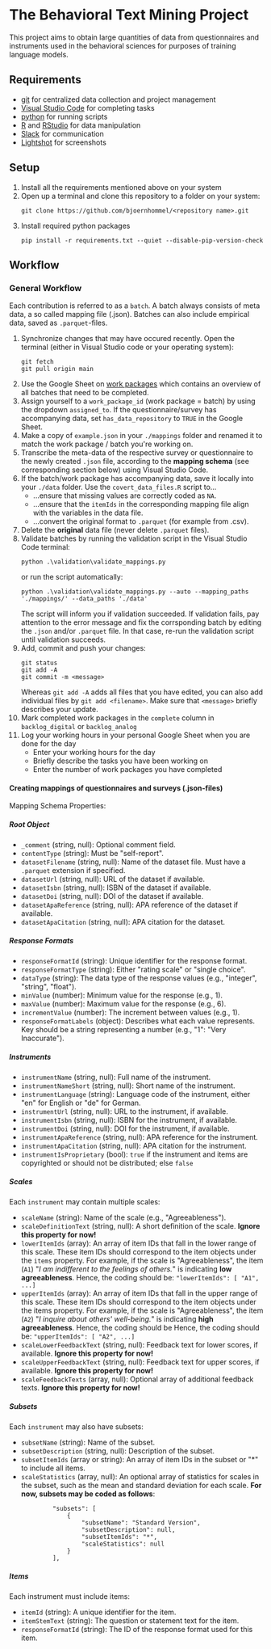 # The Behavioral Text Mining Project
This project aims to obtain large quantities of data from questionnaires and instruments used in the behavioral sciences for purposes of training language models.

## Requirements
- [git](https://github.com/git-guides/install-git) for centralized data collection and project management
- [Visual Studio Code](https://code.visualstudio.com/) for completing tasks
- [python](https://www.python.org/downloads/) for running scripts
- [R](https://cran.r-project.org/bin/windows/base/) and [RStudio](https://posit.co/downloads/) for data manipulation
- [Slack](https://slack.com/) for communication
- [Lightshot](https://app.prntscr.com/en/index.html) for screenshots

## Setup
1. Install all the requirements mentioned above on your system
2. Open up a terminal and clone this repository to a folder on your system:
    ```
    git clone https://github.com/bjoernhommel/<repository name>.git
    ```
3. Install required python packages
    ```
    pip install -r requirements.txt --quiet --disable-pip-version-check
    ```

## Workflow

### General Workflow
Each contribution is referred to as a `batch`. A batch always consists of meta data, a so called mapping file (.json). Batches can also include empirical data, saved as `.parquet`-files.

1. Synchronize changes that may have occured recently. Open the terminal (either in Visual Studio code or your operating system):
    ```
    git fetch
    git pull origin main
    ```
2. Use the Google Sheet on [work packages](https://docs.google000.com/spreadsheets/d/1FFwb4xN-BeSiqqDHpVWP9OOnE5okpUHMwsAkBqjN2so/edit#gid=0) which contains an overview of all batches that need to be completed.
3. Assign yourself to a `work_package_id` (work package = batch) by using the dropdown `assigned_to`. If the questionnaire/survey has accompanying data, set `has_data_repository` to `TRUE` in the Google Sheet.
4. Make a copy of `example.json` in your `./mappings` folder and renamed it to match the work package / batch you're working on.
5. Transcribe the meta-data of the respective survey or questionnaire to the newly created `.json` file, according to the **mapping schema** (see corresponding section below) using Visual Studio Code.
6. If the batch/work package has accompanying data, save it locally into your `./data` folder. Use the `covert_data_files.R` script to...
    - ...ensure that missing values are correctly coded as `NA`.
    - ...ensure that the `itemIds` in the corresponding mapping file align with the variables in the data file.
    - ...convert the original format to `.parquet` (for example from .csv).
7. Delete the **original** data file (never delete `.parquet` files).
8. Validate batches by running the validation script in the Visual Studio Code terminal:
    ```
    python .\validation\validate_mappings.py
    ```
    or run the script automatically:
    ```
    python .\validation\validate_mappings.py --auto --mapping_paths './mappings/' --data_paths './data'
    ```
    The script will inform you if validation succeeded. If validation fails, pay attention to the error message and fix the corrsponding batch by editing the `.json` and/or `.parquet` file. In that case, re-run the validation script until validation succeeds.
9. Add, commit and push your changes:
    ```
    git status
    git add -A
    git commit -m <message>
    ```
    Whereas `git add -A` adds all files that you have edited, you can also add individual files by `git add <filename>`. Make sure that `<message>` briefly describes your update.
10. Mark completed work packages in the `complete` column in `backlog_digital` or  `backlog_analog`
11. Log your working hours in your personal Google Sheet when you are done for the day
    - Enter your working hours for the day
    - Briefly describe the tasks you have been working on
    - Enter the number of work packages you have completed


#### Creating mappings of questionnaires and surveys (.json-files)
Mapping Schema Properties:

##### Root Object
- `_comment` (string, null): Optional comment field.
- `contentType` (string): Must be "self-report".
- `datasetFilename` (string, null): Name of the dataset file. Must have a `.parquet` extension if specified.
- `datasetUrl` (string, null): URL of the dataset if available.
- `datasetIsbn` (string, null): ISBN of the dataset if available.
- `datasetDoi` (string, null): DOI of the dataset if available.
- `datasetApaReference` (string, null): APA reference of the dataset if available.
- `datasetApaCitation` (string, null): APA citation for the dataset.
##### Response Formats
- `responseFormatId` (string): Unique identifier for the response format.
- `responseFormatType` (string): Either "rating scale" or "single choice".
- `dataType` (string): The data type of the response values (e.g., "integer", "string", "float").
- `minValue` (number): Minimum value for the response (e.g., 1).
- `maxValue` (number): Maximum value for the response (e.g., 6).
- `incrementValue` (number): The increment between values (e.g., 1).
- `responseFormatLabels` (object): Describes what each value represents. Key should be a string representing a number (e.g., "1": "Very Inaccurate").
##### Instruments
- `instrumentName` (string, null): Full name of the instrument.
- `instrumentNameShort` (string, null): Short name of the instrument.
- `instrumentLanguage` (string): Language code of the instrument, either "en" for English or "de" for German.
- `instrumentUrl` (string, null): URL to the instrument, if available.
- `instrumentIsbn` (string, null): ISBN for the instrument, if available.
- `instrumentDoi` (string, null): DOI for the instrument, if available.
- `instrumentApaReference` (string, null): APA reference for the instrument.
- `instrumentApaCitation` (string, null): APA citation for the instrument.
- `instrumentIsProprietary` (bool): `true` if the instrument and items are copyrighted or should not be distributed; else `false`
##### Scales
Each `instrument` may contain multiple scales:
- `scaleName` (string): Name of the scale (e.g., "Agreeableness").
- `scaleDefinitionText` (string, null): A short definition of the scale. **Ignore this property for now!**
- `lowerItemIds` (array): An array of item IDs that fall in the lower range of this scale. These item IDs should correspond to the item objects under the `items` property. For example, if the scale is "Agreeableness", the item (`A1`) "_I am indifferent to the feelings of others._" is indicating **low agreeableness**. Hence, the coding should be: `"lowerItemIds": [ "A1", ...]`
- `upperItemIds` (array): An array of item IDs that fall in the upper range of this scale. These item IDs should correspond to the item objects under the items property. For example, if the scale is "Agreeableness", the item (`A2`) "_I inquire about others' well-being._" is indicating **high agreeableness**. Hence, the coding should be Hence, the coding should be: `"upperItemIds": [ "A2", ...]`
- `scaleLowerFeedbackText` (string, null): Feedback text for lower scores, if available. **Ignore this property for now!**
- `scaleUpperFeedbackText` (string, null): Feedback text for upper scores, if available. **Ignore this property for now!**
- `scaleFeedbackTexts` (array, null): Optional array of additional feedback texts. **Ignore this property for now!**
##### Subsets
Each `instrument` may also have subsets:
- `subsetName` (string): Name of the subset.
- `subsetDescription` (string, null): Description of the subset.
- `subsetItemIds` (array or string): An array of item IDs in the subset or "*" to include all items.
- `scaleStatistics` (array, null): An optional array of statistics for scales in the subset, such as the mean and standard deviation for each scale.
**For now, subsets may be coded as follows**:
```
            "subsets": [
                {
                    "subsetName": "Standard Version",
                    "subsetDescription": null,
                    "subsetItemIds": "*",
                    "scaleStatistics": null
                }
            ],
```
##### Items
Each instrument must include items:
- `itemId` (string): A unique identifier for the item.
- `itemStemText` (string): The question or statement text for the item.
- `responseFormatId` (string): The ID of the response format used for this item.